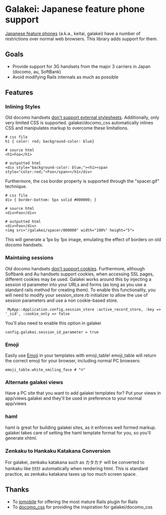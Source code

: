 # Galakei: Japanese feature phone support

[Japanese feature phones](http://www.mobalean.com/en/keitai_web_technology_guide) (a.k.a., keitai, galakei) have a number of restrictions over normal web browsers.  This library adds support for them.

## Goals

 * Provide support for 3G handsets from the major 3 carriers in Japan (docomo, au, SoftBank)
 * Avoid modifying Rails internals as much as possible

## Features

### Inlining Styles

Old docomo handsets [don't support external stylesheets](http://www.keitai-dev.net/CSS). Additionally, only very limited CSS is supported. galakei/docomo_css automatically inlines CSS and manipulates markup to overcome these limitations.

    # css file
    h1 { color: red; background-color: blue}

    # source html
    <h1>Foo</h1>

    # outputted html
    <div style="background-color: blue;"><h1><span style="color:red;">Foo</span></h1>/div>

Furthermore, the css border property is supported through the "spacer.gif" technique.

    # css file
    div { border-bottom: 5px solid #000000; }

    # source html
    <div>Foo</div>

    # outputted html
    <div>Foo</div>
    <img src="/galakei/spacer/000000" width="100%" height="5">

This will generate a 1px by 1px image, emulating the effect of borders on old docomo handsets.

### Maintaing sessions

Old docomo handsets [don't support cookies](http://www.keitai-dev.net/Cookies). Furthermore, although Softbank and Au handsets support cookies, when accessing SSL pages, different cookies may be used. Galakei works around this by injecting a session id parameter into your URLs and forms (as long as you use a standard rails method for creating them). To enable this functionality, you will need to modify your session_store.rb initializer to allow the use of session parameters and use a non cookie-based store.

     MyApp::Application.config.session_store :active_record_store, :key => '_sid', :cookie_only => false

You'll also need to enable this option in galakei

    config.galakei.session_id_parameter = true

### Emoji

Easily use [Emoji](http://www.keitai-dev.net/Emoji) in your templates with emoji_table! emoji_table will return the correct emoji for your browser, including normal PC browsers:

    emoji_table.white_smiling_face # "☺"

### Alternate galakei views

Have a PC site that you want to add galakei templates for? Put your views in app/views.galakei and they'll be used in preference to your normal app/views

### haml

haml is great for building galakei sites, as it enforces well formed markup. galakei takes care of setting the haml template format for you, so you'll generate xhtml.

### Zenkaku to Hankaku Katakana Conversion

For galakei, zenkaku katakana such as カタカナ will be converted to hankaku like ｶﾀｶﾅ automatically when rendering html. This is standard practice, as zenkaku katakana taxes up too much screen space.

## Thanks

 * To [jpmobile](https://github.com/jpmobile/jpmobile) for offering the most mature Rails plugin for Rails
 * To [docomo_css](https://github.com/milk1000cc/docomo_css) for providing the inspiration for galakei/docomo_css
